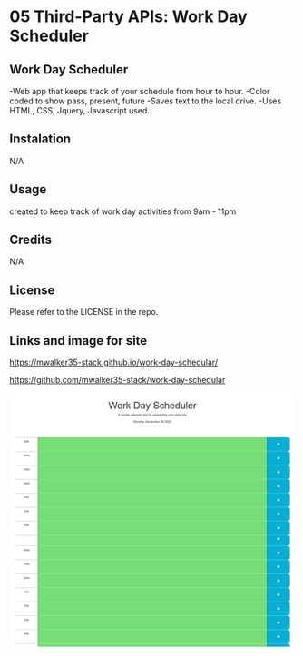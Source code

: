 # 05 Third-Party APIs: Work Day Scheduler
## Work Day Scheduler

-Web app that keeps track of your schedule from hour to hour.
-Color coded to show pass, present, future
-Saves text to the local drive.
-Uses HTML, CSS, Jquery, Javascript used.
## Instalation

N/A

## Usage
created to keep track of work day activities from 9am - 11pm

## Credits

N/A

## License

Please refer to the LICENSE in the repo.


## Links and image for site
https://mwalker35-stack.github.io/work-day-schedular/

https://github.com/mwalker35-stack/work-day-schedular

![alt text](./Assests/Screenshot%20workscheduler.png)
